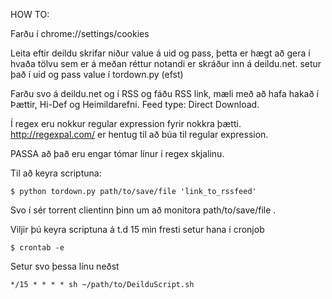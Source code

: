 HOW TO:

Farðu í
chrome://settings/cookies

Leita eftir deildu
skrifar niður value á uid og pass, þetta er hægt að gera í hvaða tölvu sem er á meðan réttur notandi er skráður inn á deildu.net.
setur það í uid og pass value í tordown.py (efst)

Farðu svo á deildu.net og í RSS og fáðu RSS link, mæli með að hafa hakað í Þættir, Hi-Def og Heimildarefni. Feed type: Direct Download.

Í regex eru nokkur regular expression fyrir nokkra þætti. http://regexpal.com/ er hentug til að búa til regular expression.

PASSA að það eru engar tómar línur í regex skjalinu.

Til að keyra scriptuna:

	$ python tordown.py path/to/save/file 'link_to_rssfeed'

Svo í sér torrent clientinn þinn um að monitora path/to/save/file .

Viljir þú keyra scriptuna á t.d 15 min fresti setur hana í cronjob
	
	$ crontab -e

Setur svo þessa línu neðst

	*/15 * * * * sh ~/path/to/DeilduScript.sh
